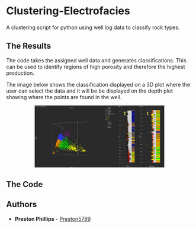 # Clustering-Electrofacies
A clustering script for python using well log data to classify rock types.

## The Results

The code takes the assigned well data and generates classifications. This can be used to identify regions of high porosity and therefore the highest production.

The image below shows the classification displayed on a 3D plot where the user can select the data and it will be be displayed on the depth plot showing where the points are found in the well. 

<p align="center">
  <img src="https://github.com/Preston5789/Clustering-Electrofacies/blob/master/Demo_Pic.PNG" width="350" title="hover text">
</p>

## The Code

## Authors

* **Preston Phillips** - [Preston5789](https://github.com/Preston5789)
